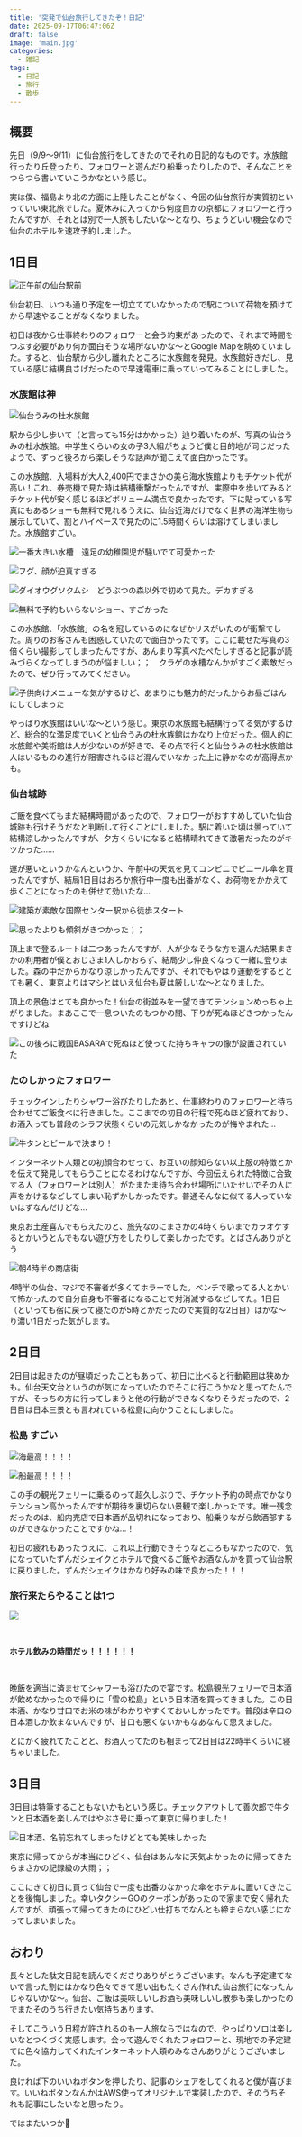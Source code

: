 ```yaml
---
title: '突発で仙台旅行してきたぞ！日記'
date: 2025-09-17T06:47:06Z
draft: false
image: 'main.jpg'
categories:
  - 雑記
tags:
  - 日記
  - 旅行
  - 散歩
---
```


## 概要

先日（9/9～9/11）に仙台旅行をしてきたのでそれの日記的なものです。水族館行ったり丘登ったり、フォロワーと遊んだり船乗ったりしたので、そんなことをつらつら書いていこうかなという感じ。

実は僕、福島より北の方面に上陸したことがなく、今回の仙台旅行が実質初といっていい東北旅でした。夏休みに入ってから何度目かの京都にフォロワーと行ったんですが、それとは別で一人旅もしたいな～となり、ちょうどいい機会なので仙台のホテルを速攻予約しました。

## 1日目

![正午前の仙台駅前](IMG_8348.jpg)

仙台初日、いつも通り予定を一切立てていなかったので駅について荷物を預けてから早速やることがなくなりました。

初日は夜から仕事終わりのフォロワーと会う約束があったので、それまで時間をつぶす必要があり何か面白そうな場所ないかな～とGoogle Mapを眺めていました。すると、仙台駅から少し離れたところに水族館を発見。水族館好きだし、見ている感じ結構良さげだったので早速電車に乗っていってみることにしました。

### 水族館は神

![仙台うみの杜水族館](main.jpg)

駅から少し歩いて（と言っても15分はかかった）辿り着いたのが、写真の仙台うみの杜水族館。中学生くらいの女の子3人組がちょうど僕と目的地が同じだったようで、ずっと後ろから楽しそうな話声が聞こえて面白かったです。

この水族館、入場料が大人2,400円でまさかの美ら海水族館よりもチケット代が高い！これ、券売機で見た時は結構衝撃だったんですが、実際中を歩いてみるとチケット代が安く感じるほどボリューム満点で良かったです。下に貼っている写真にもあるショーも無料で見れるうえに、仙台近海だけでなく世界の海洋生物も展示していて、割とハイペースで見たのに1.5時間くらいは溶けてしまいました。水族館すごい。

![一番大きい水槽　遠足の幼稚園児が騒いでて可愛かった](IMG_8355.jpg)

![フグ、顔が迫真すぎる](IMG_8374.jpg)

![ダイオウグソクムシ　どうぶつの森以外で初めて見た。デカすぎる](IMG_8361.jpg)

![無料で予約もいらないショー、すごかった](IMG_8365.jpg)

この水族館、「水族館」の名を冠しているのになぜかリスがいたのが衝撃でした。周りのお客さんも困惑していたので面白かったです。ここに載せた写真の3倍くらい撮影してしまったんですが、あんまり写真ぺたぺたしすぎると記事が読みづらくなってしまうのが悩ましい；；　クラゲの水槽なんかがすごく素敵だったので、ぜひ行ってみてください。

![子供向けメニューな気がするけど、あまりにも魅力的だったからお昼ごはんにしてしまった](IMG_8381.jpg)

やっぱり水族館はいいな～という感じ。東京の水族館も結構行ってる気がするけど、総合的な満足度でいくと仙台うみの杜水族館はかなり上位だった。個人的に水族館や美術館は人が少ないのが好きで、その点で行くと仙台うみの杜水族館は人はいるものの進行が阻害されるほど混んでいなかった上に静かなのが高得点かも。

### 仙台城跡

ご飯を食べてもまだ結構時間があったので、フォロワーがおすすめしていた仙台城跡も行けそうだなと判断して行くことにしました。駅に着いた頃は曇っていて結構涼しかったんですが、夕方くらいになると結構晴れてきて激暑だったのがキツかった……

運が悪いというかなんというか、午前中の天気を見てコンビニでビニール傘を買ったんですが、結局1日目はおろか旅行中一度も出番がなく、お荷物をかかえて歩くことになったのも併せて効いたな…

![建築が素敵な国際センター駅から徒歩スタート](IMG_8393.jpg)

![思ったよりも傾斜がきつかった；；](IMG_8396.jpg)

頂上まで登るルートは二つあったんですが、人が少なそうな方を選んだ結果まさかの利用者が僕とおじさま1人しかおらず、結局少し仲良くなって一緒に登りました。森の中だからかなり涼しかったんですが、それでもやはり運動をするととても暑く、東京よりはマシとはいえ仙台も夏は厳しいな～となりました。

頂上の景色はとても良かった！仙台の街並みを一望できてテンションめっちゃ上がりました。まあここで一息ついたのもつかの間、下りが死ぬほどきつかったんですけどね

![この後ろに戦国BASARAで死ぬほど使ってた持ちキャラの像が設置されていた](IMG_8400.jpg)

### たのしかったフォロワー

チェックインしたりシャワー浴びたりしたあと、仕事終わりのフォロワーと待ち合わせてご飯食べに行きました。ここまでの初日の行程で死ぬほど疲れており、お酒入っても普段のシラフ状態くらいの元気しかなかったのが悔やまれた…

![牛タンとビールで決まり！](IMG_8407.jpg)

インターネット人類との初顔合わせって、お互いの顔知らない以上服の特徴とかを伝えて発見してもらうことになるわけなんですが、今回伝えられた特徴に合致する人（フォロワーとは別人）がたまたま待ち合わせ場所にいたせいでその人に声をかけるなどしてしまい恥ずかしかったです。普通そんなに似てる人っていないはずなんだけどな…

東京お土産喜んでもらえたのと、旅先なのにまさかの4時くらいまでカラオケするとかいうとんでもない遊び方をしたりして楽しかったです。とばさんありがとう

![朝4時半の商店街](IMG_8412.jpg)

4時半の仙台、マジで不審者が多くてホラーでした。ベンチで歌ってる人とかいて怖かったので自分自身も不審者になることで対消滅するなどしてた。1日目（といっても宿に戻って寝たのが5時とかだったので実質的な2日目）はかな～り濃い1日だった気がします。

## 2日目

2日目は起きたのが昼頃だったこともあって、初日に比べると行動範囲は狭めかも。仙台天文台というのが気になっていたのでそこに行こうかなと思ってたんですが、そっちの方に行ってしまうと他の行動ができなくなりそうだったので、2日目は日本三景とも言われている松島に向かうことにしました。

### 松島 すごい

![海最高！！！！](IMG_8418.jpg)

![船最高！！！！](IMG_8419.jpg)

この手の観光フェリーに乗るのって超久しぶりで、チケット予約の時点でかなりテンション高かったんですが期待を裏切らない景観で楽しかったです。唯一残念だったのは、船内売店で日本酒が品切れになっており、船乗りながら飲酒部するのができなかったことですかね…！

初日の疲れもあったうえに、これ以上行動できそうなところもなかったので、気になっていたずんだシェイクとホテルで食べるご飯やお酒なんかを買って仙台駅に戻りました。ずんだシェイクはかなり好みの味で良かった！！！

### 旅行来たらやることは1つ

![](IMG_8436.jpg)

<br>

<strong>ホテル飲みの時間だッ！！！！！！</strong>

<br>

晩飯を適当に済ませてシャワーも浴びたので宴です。松島観光フェリーで日本酒が飲めなかったので帰りに「雪の松島」という日本酒を買ってきました。この日本酒、かなり甘口でお米の味がわかりやすくておいしかったです。普段は辛口の日本酒しか飲まないんですが、甘口も悪くないかもなあなんて思えました。

とにかく疲れてたことと、お酒入ってたのも相まって2日目は22時半くらいに寝ちゃいました。

## 3日目

3日目は特筆することもないかもという感じ。チェックアウトして善次郎で牛タンと日本酒を楽しんではやぶさ号に乗って東京に帰りました！

![日本酒、名前忘れてしまったけどとても美味しかった](IMG_8448.jpg)

東京に帰ってからが本当にひどく、仙台はあんなに天気よかったのに帰ってきたらまさかの記録級の大雨；；

ここにきて初日に買って仙台で一度も出番のなかった傘をホテルに置いてきたことを後悔しました。幸いタクシーGOのクーポンがあったので家まで安く帰れたんですが、頑張って帰ってきたのにひどい仕打ちでなんとも締まらない感じになってしまいました。

## おわり

長々とした駄文日記を読んでくださりありがとうございます。なんも予定建てないで言った割にはかなり色々できて思い出もたくさん作れた仙台旅行になったんじゃないかな～。仙台、ご飯は美味しいしお酒も美味しいし散歩も楽しかったのでまたそのうち行きたい気持ちあります。

そしてこういう日程が許されるのも一人旅ならではなので、やっぱりソロは楽しいなとつくづく実感します。会って遊んでくれたフォロワーと、現地での予定建てに色々協力してくれたインターネット人類のみなさんありがとうございました。

良ければ下のいいねボタンを押したり、記事のシェアをしてくれると僕が喜びます。いいねボタンなんかはAWS使ってオリジナルで実装したので、そのうちそれも記事にしたいなと思ったり。

ではまたいつか👋